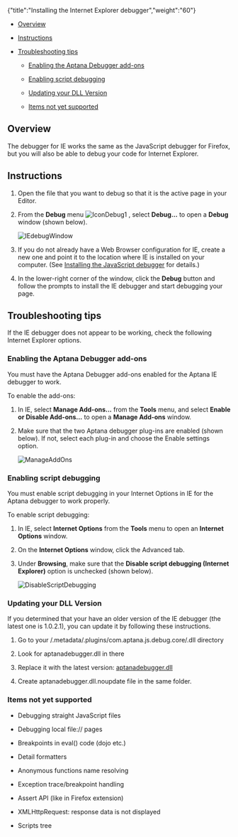 {"title":"Installing the Internet Explorer debugger","weight":"60"} 

*   [Overview](#Overview)
    
*   [Instructions](#Instructions)
    
*   [Troubleshooting tips](#Troubleshootingtips)
    
    *   [Enabling the Aptana Debugger add-ons](#EnablingtheAptanaDebuggeradd-ons)
        
    *   [Enabling script debugging](#Enablingscriptdebugging)
        
    *   [Updating your DLL Version](#UpdatingyourDLLVersion)
        
    *   [Items not yet supported](#Itemsnotyetsupported)
        

## Overview

The debugger for IE works the same as the JavaScript debugger for Firefox, but you will also be able to debug your code for Internet Explorer.

## Instructions

1.  Open the file that you want to debug so that it is the active page in your Editor.
    
2.  From the **Debug** menu ![IconDebug1](/Images/appc/download/attachments/30083102/IconDebug1.png) , select **Debug...** to open a **Debug** window (shown below).
    
    ![IEdebugWindow](/Images/appc/download/attachments/30083102/IEdebugWindow.png)
3.  If you do not already have a Web Browser configuration for IE, create a new one and point it to the location where IE is installed on your computer. (See [Installing the JavaScript debugger](/docs/appc/Axway_Appcelerator_Studio/Axway_Appcelerator_Studio_Guide/Web_Development/JavaScript_Development/Debugging_JavaScript/Installing_the_JavaScript_debugger/) for details.)
    
4.  In the lower-right corner of the window, click the **Debug** button and follow the prompts to install the IE debugger and start debugging your page.
    

## Troubleshooting tips

If the IE debugger does not appear to be working, check the following Internet Explorer options.

### Enabling the Aptana Debugger add-ons

You must have the Aptana Debugger add-ons enabled for the Aptana IE debugger to work.

To enable the add-ons:

1.  In IE, select **Manage Add-ons...** from the **Tools** menu, and select **Enable or Disable Add-ons...** to open a **Manage Add-ons** window.
    
2.  Make sure that the two Aptana debugger plug-ins are enabled (shown below). If not, select each plug-in and choose the Enable settings option.
    
    ![ManageAddOns](/Images/appc/download/attachments/30083102/ManageAddOns.png)

### Enabling script debugging

You must enable script debugging in your Internet Options in IE for the Aptana debugger to work properly.

To enable script debugging:

1.  In IE, select **Internet Options** from the **Tools** menu to open an **Internet Options** window.
    
2.  On the **Internet Options** window, click the Advanced tab.
    
3.  Under **Browsing**, make sure that the **Disable script debugging (Internet Explorer)** option is unchecked (shown below).
    
    ![DisableScriptDebugging](/Images/appc/download/attachments/30083102/DisableScriptDebugging.png)

### Updating your DLL Version

If you determined that your have an older version of the IE debugger (the latest one is 1.0.2.1), you can update it by following these instructions.

1.  Go to your <workspace>/.metadata/.plugins/com.aptana.js.debug.core/.dll directory
    
2.  Look for aptanadebugger.dll in there
    
3.  Replace it with the latest version: [aptanadebugger.dll](https://github.com/aptana/studio3/blob/development/bundles/com.aptana.js.debug.core.ie/res/ie/AptanaDebugger.dll)
    
4.  Create aptanadebugger.dll.noupdate file in the same folder.
    

### Items not yet supported

*   Debugging straight JavaScript files
    
*   Debugging local file:// pages
    
*   Breakpoints in eval() code (dojo etc.)
    
*   Detail formatters
    
*   Anonymous functions name resolving
    
*   Exception trace/breakpoint handling
    
*   Assert API (like in Firefox extension)
    
*   XMLHttpRequest: response data is not displayed
    
*   Scripts tree